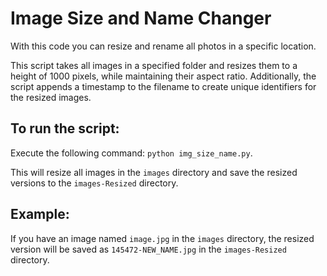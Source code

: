 <h1>Image Size and Name Changer</h1>

<p>With this code you can resize and rename all photos in a specific location. </p>
<p>This script takes all images in a specified folder and resizes them to a height of 1000 pixels, while maintaining their aspect ratio. Additionally, the script appends a timestamp to the filename to create unique identifiers for the resized images.</p>

<h2>To run the script:</h2>

<p>Execute the following command: <code>python img_size_name.py</code>.</p>

<p>This will resize all images in the <code>images</code> directory and save the resized versions to the <code>images-Resized</code> directory.</p>

<h2>Example:</h2>

<p>If you have an image named <code>image.jpg</code> in the <code>images</code> directory, the resized version will be saved as <code>145472-NEW_NAME.jpg</code> in the <code>images-Resized</code> directory.</p>
